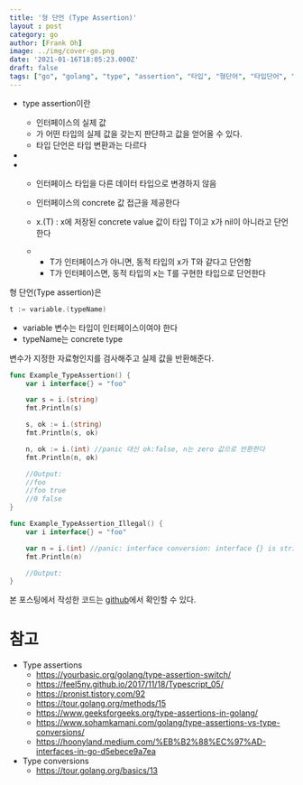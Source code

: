 ```yaml
---
title: '형 단언 (Type Assertion)'
layout : post
category: go
author: [Frank Oh]
image: ../img/cover-go.png
date: '2021-01-16T18:05:23.000Z'
draft: false
tags: ["go", "golang", "type", "assertion", "타입", "형단어", "타입단어", "단언", "고", "고랭"]
---
```


- type assertion이란

  - 인터페이스의 실제 값
  - 가 어떤 타입의 실제 값을 갖는지 판단하고 값을 얻어올 수 있다. 
  - 타입 단언은 타입 변환과는 다르다

- 

  

- - 인터페이스 타입을 다른 데이터 타입으로 변경하지 않음

  - 인터페이스의 concrete 값 접근을 제공한다

  - x.(T) : x에 저장된 concrete value 값이 타입 T이고 x가 nil이 아니라고 단언한다

  - - T가 인터페이스가 아니면, 동적 타입의 x가 T와 같다고 단언함
    - T가 인터페이스면, 동적 타입의 x는 T를 구현한 타입으로 단언한다

형 단언(Type assertion)은 



```go
t := variable.(typeName)
```

- variable 변수는 타입이 인터페이스이여야 한다
- typeName는 concrete type

 변수가 지정한 자료형인지를 검사해주고 실제 값을 반환해준다. 



```go
func Example_TypeAssertion() {
	var i interface{} = "foo"

	var s = i.(string)
	fmt.Println(s)

	s, ok := i.(string)
	fmt.Println(s, ok)

	n, ok := i.(int) //panic 대신 ok:false, n는 zero 값으로 반환한다
	fmt.Println(n, ok)

	//Output:
	//foo
	//foo true
	//0 false
}
```



```go
func Example_TypeAssertion_Illegal() {
	var i interface{} = "foo"

	var n = i.(int) //panic: interface conversion: interface {} is string, not int
	fmt.Println(n)

	//Output:
}
```



본 포스팅에서 작성한 코드는 [github](https://github.com/kenshin579/tutorials-go/tree/master/go-enums-iota)에서 확인할 수 있다.

# 참고

- Type assertions
  - https://yourbasic.org/golang/type-assertion-switch/
  - https://feel5ny.github.io/2017/11/18/Typescript_05/
  - https://pronist.tistory.com/92
  - https://tour.golang.org/methods/15
  - https://www.geeksforgeeks.org/type-assertions-in-golang/
  - https://www.sohamkamani.com/golang/type-assertions-vs-type-conversions/
  - https://hoonyland.medium.com/%EB%B2%88%EC%97%AD-interfaces-in-go-d5ebece9a7ea
- Type conversions
  - https://tour.golang.org/basics/13

